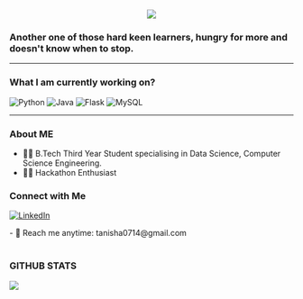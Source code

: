 <h1 align="center">
     <img src="https://readme-typing-svg.herokuapp.com/?font=Fira+Code&size=32&center=true&vCenter=true&width=500&height=70&duration=4000&lines=Hi+There!+👋;+I'm+Tanisha+Singh;I'm+an+ML+Enthusiast+🤖;I'm+a+Data+Scientist+🧠;I'm+a+Web+Developer+💻;I'm+a+Passionate+Coder+👩‍💻;" />
</h1>

### Another one of those hard keen learners, hungry for more and doesn't know when to stop.
---
### What I am currently working on?
<p>
  <img alt="Python" src="https://img.shields.io/badge/Python-14354C?style=for-the-badge&logo=python&logoColor=white"/>
  <img alt="Java" src="https://img.shields.io/badge/Java-ED8B00?style=for-the-badge&logo=java&logoColor=white"/>
  <img alt="Flask" src="https://img.shields.io/badge/Flask-000000?style=for-the-badge&logo=flask&logoColor=white"/>
  <img alt="MySQL" src="https://img.shields.io/badge/MySQL-00000F?style=for-the-badge&logo=mysql&logoColor=white"/>
 </p>
 
 ---
 
 ### About ME
 - 👩‍💼 B.Tech Third Year Student specialising in Data Science, Computer Science Engineering. <br/>
 - 👩‍💻 Hackathon Enthusiast<br/>

 ### Connect with Me
 <p>
  <a href ="https://www.linkedin.com/in/the-tanisha-singh/">
    <img alt="LinkedIn" src="https://img.shields.io/badge/LinkedIn-0077B5?style=for-the-badge&logo=linkedin&logoColor=white"/>
  </a>
 </p>
 -  📧 Reach me anytime: tanisha0714@gmail.com<br/><br/> 
 
 ### GITHUB STATS
 
<img align = "left" src = "https://github-readme-stats.vercel.app/api/top-langs/?username=MonaTheDon&layout=compact" />
 
 
    
 
  
  
